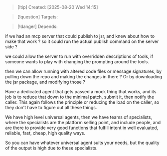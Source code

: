 
>[!tip] Created: [2025-08-20 Wed 14:15]

>[!question] Targets: 

>[!danger] Depends: 

if we had an mcp server that could publish to jsr, and knew about how to make that work ?
so it could run the actual publish command on the server side ?

we could allow the server to run with overridden descriptions of tools, if someone wants to play with changing the prompting around the tools.

then we can allow running with altered code files or message signatures, by pulling down the repo and making the changes in there ?
Or by downloading the jsr package, and modifying those ?

Have a dedicated agent that gets passed a mock thing that works, and its job is to reduce that down to the minimal patch, submit it, then notify the caller.
This again follows the principle or reducing the load on the caller, so they don't have to figure out all these things.

We have high level universal agents, then we have teams of specialists, where the specialists are the platform selling point, and include people, and are there to provide very good functions that fulfill intent in well evaluated, reliable, fast, cheap, high quality ways.

So you can have whatever universal agent suits your needs, but the quality of the output is high due to these specialists.